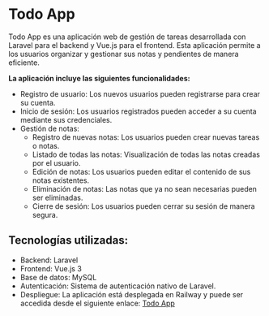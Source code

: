 # Todo App
Todo App es una aplicación web de gestión de tareas desarrollada con Laravel para el backend y Vue.js para el frontend. Esta aplicación permite a los usuarios organizar y gestionar sus notas y pendientes de manera eficiente.

**La aplicación incluye las siguientes funcionalidades:**

- Registro de usuario: Los nuevos usuarios pueden registrarse para crear su cuenta.
- Inicio de sesión: Los usuarios registrados pueden acceder a su cuenta mediante sus credenciales.
- Gestión de notas:
  * Registro de nuevas notas: Los usuarios pueden crear nuevas tareas o notas.
  * Listado de todas las notas: Visualización de todas las notas creadas por el usuario.
  * Edición de notas: Los usuarios pueden editar el contenido de sus notas existentes.
  * Eliminación de notas: Las notas que ya no sean necesarias pueden ser eliminadas.
  * Cierre de sesión: Los usuarios pueden cerrar su sesión de manera segura.

## Tecnologías utilizadas:
- Backend: Laravel
- Frontend: Vue.js 3
- Base de datos: MySQL
- Autenticación: Sistema de autenticación nativo de Laravel.
- Despliegue: La aplicación está desplegada en Railway y puede ser accedida desde el siguiente enlace: [Todo App](https://todo-app-prod.up.railway.app)
